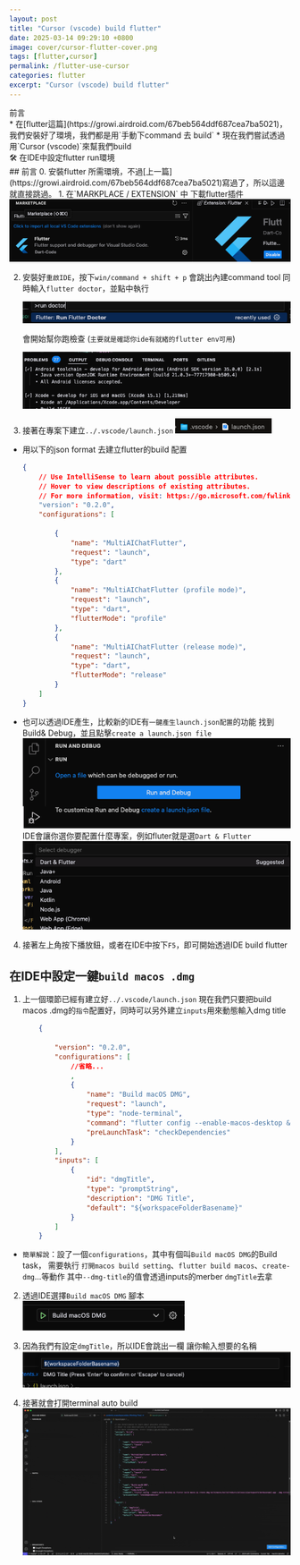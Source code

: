 ```yaml
---
layout: post
title: "Cursor (vscode) build flutter"
date: 2025-03-14 09:29:10 +0800
image: cover/cursor-flutter-cover.png
tags: [flutter,cursor]
permalink: /flutter-use-cursor
categories: flutter
excerpt: "Cursor (vscode) build flutter"
---
```


<div class="c-border-main-title-2">前言</div>
* 在[flutter這篇](https://growi.airdroid.com/67beb564ddf687cea7ba5021)，我們安裝好了環境，我們都是用`手動下command 去 build`
* 現在我們嘗試透過用`Cursor (vscode)`來幫我們build

<div class="c-border-main-title-2">🛠 在IDE中設定flutter run環境</div>
## 前言
0. 安裝flutter 所需環境，不過[上一篇](https://growi.airdroid.com/67beb564ddf687cea7ba5021)寫過了，所以這邊就直接跳過。
1. 在`MARKPLACE / EXTENSION` 中 下載flutter插件
<img src="/images/flutter/012.png" alt="flutter"><br>

2. 安裝好`重啟IDE`，按下`win/command + shift + p` 會跳出內建command tool
   同時輸入`flutter doctor`，並點中執行

   <img src="/images/flutter/013.png" alt="flutter"><br>

   會開始幫你跑檢查 (`主要就是確認你ide有就緒的flutter env可用`)

   <img src="/images/flutter/014.png" alt="flutter"><br>

3. 接著在專案下建立`../.vscode/launch.json`
   <img src="/images/flutter/015.png" alt="flutter"><br>
  - 用以下的json format 去建立flutter的build 配置
    ```json
    {
        // Use IntelliSense to learn about possible attributes.
        // Hover to view descriptions of existing attributes.
        // For more information, visit: https://go.microsoft.com/fwlink/?linkid=830387
        "version": "0.2.0",
        "configurations": [

            {
                "name": "MultiAIChatFlutter",
                "request": "launch",
                "type": "dart"
            },
            {
                "name": "MultiAIChatFlutter (profile mode)",
                "request": "launch",
                "type": "dart",
                "flutterMode": "profile"
            },
            {
                "name": "MultiAIChatFlutter (release mode)",
                "request": "launch",
                "type": "dart",
                "flutterMode": "release"
            }
        ]
    }
    ```

  - 也可以透過IDE產生，比較新的IDE有`一鍵產生launch.json配置`的功能
    找到Build& Debug，並且點擊`create a launch.json file`
    <img src="/images/flutter/016.png" alt="flutter"><br>
    IDE會讓你選你要配置什麼專案，例如fluter就是選`Dart & Flutter`
    <img src="/images/flutter/017.png" alt="flutter"><br>

4. 接著左上角按下播放鈕，或者在IDE中按下`F5`，即可開始透過IDE build flutter

## 在IDE中設定一鍵`build macos .dmg`
1. 上一個環節已經有建立好`../.vscode/launch.json`
   現在我們只要把build macos .dmg的`指令`配置好，同時可以另外建立`inputs`用來動態輸入dmg title

    ```json
        {

            "version": "0.2.0",
            "configurations": [
                //省略...
                , 
                {
                    "name": "Build macOS DMG",
                    "request": "launch",
                    "type": "node-terminal",
                    "command": "flutter config --enable-macos-desktop && flutter build macos && create-dmg build/macos/Build/Products/Release/${workspaceFolderBasename}.app --dmg-title=\"${input:dmgTitle}\" --overwrite",
                    "preLaunchTask": "checkDependencies"
                }
            ],
            "inputs": [
                {
                    "id": "dmgTitle",
                    "type": "promptString",
                    "description": "DMG Title",
                    "default": "${workspaceFolderBasename}"
                }
            ]
        }
    ```

  - `簡單解說`：設了一個`configurations`，其中有個叫`Build macOS DMG`的Build task，
    需要執行 `打開macos build setting`、`flutter build macos`、`create-dmg`...等動作
    其中`--dmg-title`的值會透過inputs的merber `dmgTitle`去拿

2. 透過IDE選擇`Build macOS DMG` 腳本
   <img src="/images/flutter/018.png" alt="flutter"><br>

3. 因為我們有設定`dmgTitle`，所以IDE會跳出一欄 讓你輸入想要的名稱
   <img src="/images/flutter/019.png" alt="flutter"><br>

4. 接著就會打開terminal auto build
   <img src="/images/flutter/020.gif" alt="flutter"><br>